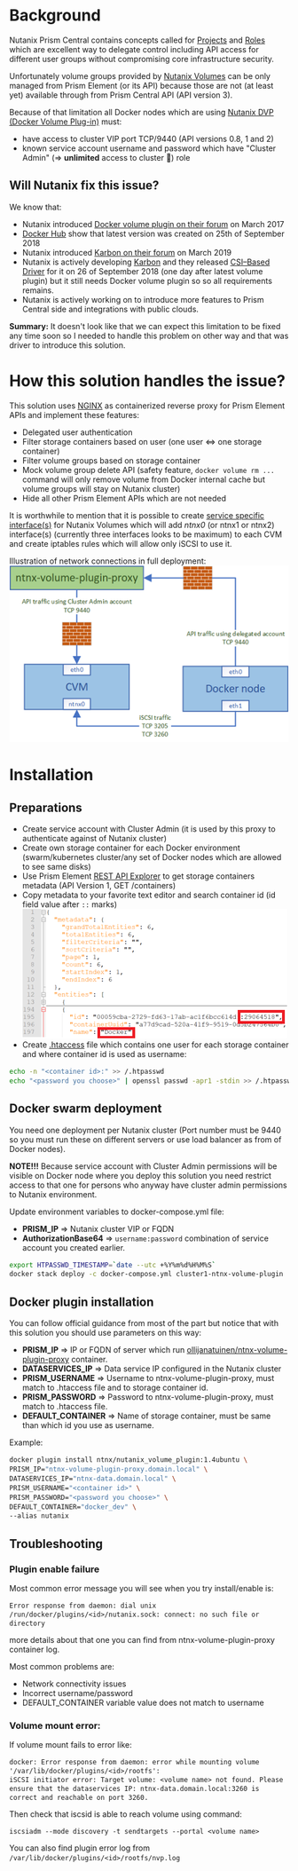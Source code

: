 # Background
Nutanix Prism Central contains concepts called for 
[Projects](https://portal.nutanix.com/page/documents/details?targetId=Prism-Central-Guide-Prism-v5_17:mul-explore-projects-view-pc-r.html)
and [Roles](https://portal.nutanix.com/page/documents/details?targetId=Prism-Central-Guide-Prism-v5_17:mul-explore-roles-view-pc-r.html) 
which are excellent way to delegate control including API access for different user groups without compromising core infrastructure security.

Unfortunately volume groups provided by [Nutanix Volumes](https://www.nutanix.com/products/volumes) can be only managed from Prism Element (or its API) 
because those are not (at least yet) available through from Prism Central API (API version 3).

Because of that limitation all Docker nodes which are using [Nutanix DVP (Docker Volume Plug-in)](https://hub.docker.com/plugins/nutanix-dvp-docker-volume-plug-in) must:
* have access to cluster VIP port TCP/9440 (API versions 0.8, 1 and 2)
* known service account username and password which have "Cluster Admin" (=> **unlimited** access to cluster :grimacing:) role

## Will Nutanix fix this issue?
We know that:
* Nutanix introduced [Docker volume plugin on their forum](https://next.nutanix.com/karbon-kubernetes-service-30/docker-nutanix-container-volume-plug-in-18726) on March 2017
* [Docker Hub](https://hub.docker.com/r/ntnx/nutanix_volume_plugin/tags) show that latest version was created on 25th of September 2018
* Nutanix introduced [Karbon on their forum](https://next.nutanix.com/karbon-kubernetes-service-30/kubernetes-cluster-deployment-with-nutanix-karbon-32001) on March 2019
* Nutanix is actively developing [Karbon](https://www.nutanix.com/products/karbon) and they released [CSI–Based Driver](https://next.nutanix.com/blog-40/nutanix-releases-new-kubernetes-csi-based-driver-30941) for it on 26 of September 2018 (one day after latest volume plugin) but it still needs Docker volume plugin so so all requirements remains.
* Nutanix is actively working on to introduce more features to Prism Central side and integrations with public clouds.

**Summary:** It doesn't look like that we can expect this limitation to be fixed any time soon so I needed to handle this problem on other way and that was driver to introduce this solution.

# How this solution handles the issue?
This solution uses [NGINX](https://www.nginx.com) as containerized reverse proxy for Prism Element APIs and implement these features:
* Delegated user authentication
* Filter storage containers based on user (one user <=> one storage container)
* Filter volume groups based on storage container
* Mock volume group delete API (safety feature, `docker volume rm ...` command will only remove volume from Docker internal cache but volume groups will stay on Nutanix cluster) 
* Hide all other Prism Element APIs which are not needed

It is worthwhile to mention that it is possible to create [service specific interface(s)](https://portal.nutanix.com/page/documents/details?targetId=Nutanix-Security-Guide-v5_17:wc-service-specific-traffic-isolate-t.html) for Nutanix Volumes which will add *ntnx0* (or ntnx1 or ntnx2) interface(s) (currently three interfaces looks to be maximum) to each CVM and create iptables rules which will allow only iSCSI to use it.

Illustration of network connections in full deployment:
![Alt text](https://raw.githubusercontent.com/olljanat/ntnx-volume-plugin-proxy/master/pictures/ntnx-volume-plugin-proxy_networking.png "ntnx-volume-plugin-proxy networking")

# Installation
## Preparations
* Create service account with Cluster Admin (it is used by this proxy to authenticate against of Nutanix cluster)
* Create own storage container for each Docker environment (swarm/kubernetes cluster/any set of Docker nodes which are allowed to see same disks)
* Use Prism Element [REST API Explorer](https://portal.nutanix.com/page/documents/details?targetId=Prism-Element-Data-Protection-Guide-v5_17:man-rest-api-c.html) to get storage containers metadata (API Version 1, GET /containers)
* Copy metadata to your favorite text editor and search container id (id field value after `::` marks)
![Alt text](https://raw.githubusercontent.com/olljanat/ntnx-volume-plugin-proxy/master/pictures/storage-container-metadata.png "Storage Container Metadata")
* Create [.htaccess](https://en.wikipedia.org/wiki/.htaccess) file which contains one user for each storage container and where container id is used as username:
```bash
echo -n "<container id>:" >> /.htpasswd
echo "<password you choose>" | openssl passwd -apr1 -stdin >> /.htpasswd
```

## Docker swarm deployment
You need one deployment per Nutanix cluster (Port number must be 9440 so you must run these on different servers or use load balancer as from of Docker nodes).

**NOTE!!!** Because service account with Cluster Admin permissions will be visible on Docker node where you deploy this solution you need restrict access to that one for persons who anyway have cluster admin permissions to Nutanix environment.

Update environment variables to docker-compose.yml file:
* **PRISM_IP** => Nutanix cluster VIP or FQDN
* **AuthorizationBase64** => `username:password` combination of service account you created earlier.
```bash
export HTPASSWD_TIMESTAMP=`date --utc +%Y%m%d%H%M%S`
docker stack deploy -c docker-compose.yml cluster1-ntnx-volume-plugin
```

## Docker plugin installation
You can follow official guidance from most of the part but notice that with this solution you should use parameters on this way:
* **PRISM_IP** => IP or FQDN of server which run [ollijanatuinen/ntnx-volume-plugin-proxy](https://hub.docker.com/r/ollijanatuinen/ntnx-volume-plugin-proxy) container.
* **DATASERVICES_IP** => Data service IP configured in the Nutanix cluster
* **PRISM_USERNAME** => Username to ntnx-volume-plugin-proxy, must match to .htaccess file and to storage container id.
* **PRISM_PASSWORD** => Password to ntnx-volume-plugin-proxy, must match to .htaccess file.
* **DEFAULT_CONTAINER** => Name of storage container, must be same than which id you use as username.

Example:
```bash
docker plugin install ntnx/nutanix_volume_plugin:1.4ubuntu \
PRISM_IP="ntnx-volume-plugin-proxy.domain.local" \
DATASERVICES_IP="ntnx-data.domain.local" \
PRISM_USERNAME="<container id>" \
PRISM_PASSWORD="<password you choose>" \
DEFAULT_CONTAINER="docker_dev" \
--alias nutanix
```

## Troubleshooting
### Plugin enable failure
Most common error message you will see when you try install/enable is:
```
Error response from daemon: dial unix /run/docker/plugins/<id>/nutanix.sock: connect: no such file or directory
```
more details about that one you can find from ntnx-volume-plugin-proxy container log.

Most common problems are:
* Network connectivity issues
* Incorrect username/password
* DEFAULT_CONTAINER variable value does not match to username

### Volume mount error:
If volume mount fails to error like:
```
docker: Error response from daemon: error while mounting volume '/var/lib/docker/plugins/<id>/rootfs':
iSCSI initiator error: Target volume: <volume name> not found. Please ensure that the dataservices IP: ntnx-data.domain.local:3260 is correct and reachable on port 3260.
```
Then check that iscsid is able to reach volume using command:
```
iscsiadm --mode discovery -t sendtargets --portal <volume name>
```

You can also find plugin error log from `/var/lib/docker/plugins/<id>/rootfs/nvp.log`
